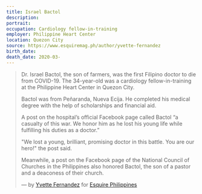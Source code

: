 ```yaml
---
title: Israel Bactol
description: 
portrait: 
occupation: Cardiology fellow-in-training
employer: Philippine Heart Center
location: Quezon City
source: https://www.esquiremag.ph/author/yvette-fernandez
birth_date: 
death_date: 2020-03-
---
```


> Dr. Israel Bactol, the son of farmers, was the first Filipino doctor to die from COVID-19. The 34-year-old was a cardiology fellow-in-training at the Philippine Heart Center in Quezon City.
> 
> Bactol was from Peñaranda, Nueva Ecija. He completed his medical degree with the help of scholarships and financial aid.
> 
> A post on the hospital’s official Facebook page called Bactol “a casualty of this war. We honor him as he lost his young life while fulfilling his duties as a doctor.”
> 
> "We lost a young, brilliant, promising doctor in this battle. You are our hero!" the post said.
> 
> Meanwhile, a post on the Facebook page of the National Council of Churches in the Philippines also honored Bactol, the son of a pastor and a deaconess of their church.
> 
> &mdash; by [Yvette Fernandez](https://www.esquiremag.ph/author/yvette-fernandez) for [Esquire Philippines](https://www.esquiremag.ph/long-reads/doctors-lost-to-covid-19-a2325-20200329-lfrm)